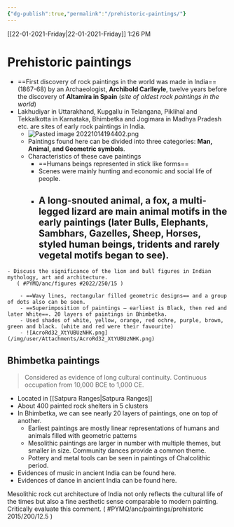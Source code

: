 ```yaml
---
{"dg-publish":true,"permalink":"/prehistoric-paintings/"}
---
```



[[22-01-2021-Friday\|22-01-2021-Friday]]  1:26 PM

# Prehistoric paintings
- ==First discovery of rock paintings in the world was made in India== (1867-68) by an Archaeologist, **Archibold Carlleyle**, twelve years before the discovery of **Altamira in Spain** (*site of oldest rock paintings in the world*)
- Lakhudiyar in Uttarakhand, Kupgallu in Telangana, Piklihal and Tekkalkotta in Karnataka, Bhimbetka and Jogimara in Madhya Pradesh etc. are sites of early rock paintings in India.
	- ![Pasted image 20221014194402.png](/img/user/Attachments/Pasted%20image%2020221014194402.png)
	- Paintings found here can be divided into three categories: **Man, Animal, and Geometric symbols**.
	- Characteristics of these cave paintings
		- ==Humans beings represented in stick like forms==
		- Scenes were mainly hunting and economic and social life of people.
		- A long-snouted animal, a fox, a multi-legged lizard are main animal motifs in the early paintings (later Bulls, Elephants, Sambhars, Gazelles, Sheep, Horses, styled human beings, tridents and rarely vegetal motifs began to see).
			- 
<div class="transclusion internal-embed is-loaded"><div class="markdown-embed">



	- Discuss the significance of the lion and bull figures in Indian mythology, art and architecture. 
	   ( #PYMQ/anc/figures #2022/250/15 ) 

</div></div>

		- ==Wavy lines, rectangular filled geometric designs== and a group of dots also can be seen.
		- ==Superimposition of paintings – earliest is Black, then red and later White==. 20 layers of paintings in Bhimbetka.
		- Used shades of white, yellow, orange, red ochre, purple, brown, green and black. (white and red were their favourite)
		- ![AcroRd32_XtYUBUzNHK.png](/img/user/Attachments/AcroRd32_XtYUBUzNHK.png)
## Bhimbetka paintings
>Considered as evidence of long cultural continuity. Continuous occupation from 10,000 BCE to 1,000 CE. 
- Located in [[Satpura Ranges\|Satpura Ranges]]
- About 400 painted rock shelters in 5 clusters
- In Bhimbetka, we can see nearly 20 layers of paintings, one on top of another.
	- Earliest paintings are mostly linear representations of humans and animals filled with geometric patterns
	- Mesolithic paintings are larger in number with multiple themes, but smaller in size. Community dances provide a common theme.
	- Pottery and metal tools can be seen in paintings of Chalcolithic period.
- Evidences of music in ancient India can be found here.
- Evidences of dance in ancient India can be found here.

Mesolithic rock cut architecture of India not only reflects the cultural life of the times but also a fine aesthetic sense comparable to modern painting. Critically evaluate this comment. ( #PYMQ/anc/paintings/prehistoric 2015/200/12.5 )

